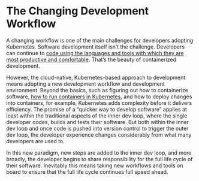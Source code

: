 # The Changing Development Workflow

A changing workflow is one of the main challenges for developers adopting Kubernetes. Software development itself isn’t the challenge. Developers can continue to [code using the languages and tools with which they are most productive and comfortable](https://www.getambassador.io/resources/kubernetes-local-dev-toolkit/). That’s the beauty of containerized development.

However, the cloud-native, Kubernetes-based approach to development means adopting a new development workflow and development environment. Beyond the basics, such as figuring out how to containerize software, [how to run containers in Kubernetes](https://www.getambassador.io/docs/kubernetes/latest/concepts/appdev/), and how to deploy changes into containers, for example, Kubernetes adds complexity before it delivers efficiency. The promise of a “quicker way to develop software” applies at least within the traditional aspects of the inner dev loop, where the single developer codes, builds and tests their software. But both within the inner dev loop and once code is pushed into version control to trigger the outer dev loop, the developer experience changes considerably from what many developers are used to.

In this new paradigm, new steps are added to the inner dev loop, and more broadly, the developer begins to share responsibility for the full life cycle of their software. Inevitably this means taking new workflows and tools on board to ensure that the full life cycle continues full speed ahead.
